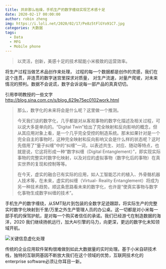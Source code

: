 ```yaml
---
title: 并非那么枯燥，手机生产的数字缠绕实现艺术感十足
date: 2020-02-17 00:00:00
author: robin zheng
img: https://i.loli.net/2020/02/17/Pe8z5tFlGYo91C7.jpg
categories: 大数据
tags:
  - Data
  - MFG
  - Mobile phone
---
```

> 以灵活，创新，美感十足的技术赋能小米极致的运营效率。

将生产过程当做艺术品创作来处理， 过程的每一个数据都是创作的灵感，我们在这个连贯，非连贯的数字迷宫里探求对质量， 对生产流速，对量产爬坡，对未来情况的预判。数据不会说谎，数字会诉说每一部产品的真真切切。

引用李明教授的一些文字 http://blog.sina.com.cn/s/blog_629e75ec0102work.html

> 那么，数字化的未来将会是什么呢？这里做一个推测。
>
> 今天我们谈的数字化，几乎都是对从客观事物的数字化描述及相关过程，可以说大多是单向的。“Digital Twin”给出了完全映射和反向影响的概念，但从其应用对象上看，是一个几乎完全受控的制造系统。那末如果针对是一个完全自主的事物时，这种完全映射和反向影响又会是什么样的状态呢？这时先借用了“量子纠缠”中的“纠缠”一词，以表述共生、对应、随动等特点，也就是说，它这将形成一种“数字纠缠（Digital Entanglement）”，即实现实际事物的完整实时数字化映射，以及对应的虚拟事物（数字化后的事物）在真实世界的复现和控制等等。
>
> 在今天，虚实的融合已有实际的应用，如人工智能芯片的植入、外骨骼机器人技术等，在未来，虚实的纠缠（Virtual- Reality Entanglement）将成为另一种技术趋势。顺这条思路看未来的数字化，也许是“使真实事物与数字化事物生成数字纠缠的技术”。

手机生产的数字缠绕，从SMT贴片到包装的全数字足迹跟踪，将实际生产的完整实时数字化映射到千里/万里之外生产管理人员的办公桌。这一切都是对小米每一部手机的保驾护航，是对每一个购买者信任的承诺。我们已经游弋在制造数据的海洋，2020 我们继续扬帆远行，加大AI引擎的马力，向更深，更远的数字化未知领域开航。

![关键信息虚化处理](https://i.loli.net/2020/02/17/Pe8z5tFlGYo91C7.jpg)

传统的企业应用软件架构很难做到如此大数据量的实时处理。基于小米自研技术栈，独特的互联网基因不断放大我们在这个领域的优势，互联网技术化的enterprise software必须让你耳目一新。
